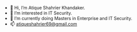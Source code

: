 - 👋 Hi, I’m Atique Shahrier Khandaker.
- 👀 I’m interested in IT Security.
- 🌱 I’m currently doing Masters in Enterprise and IT Security.
- 📫 atiqueshahrier69@gmail.com

<!---
Atique69/Atique69 is a ✨ special ✨ repository because its `README.md` (this file) appears on your GitHub profile.
You can click the Preview link to take a look at your changes.
--->

